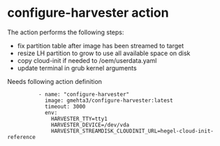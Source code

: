 # configure-harvester action

The action performs the following steps:
* fix partition table after image has been streamed to target
* resize LH partition to grow to use all available space on disk
* copy cloud-init if needed to /oem/userdata.yaml
* update terminal in grub kernel arguments

Needs following action definition

```
          - name: "configure-harvester"
            image: gmehta3/configure-harvester:latest
            timeout: 3000
            env:
              HARVESTER_TTY=tty1
              HARVESTER_DEVICE=/dev/vda
              HARVESTER_STREAMDISK_CLOUDINIT_URL=hegel-cloud-init-reference
```
